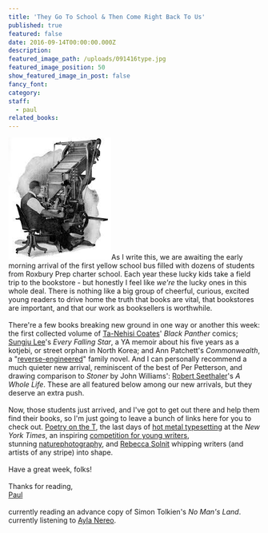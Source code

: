 ```yaml
---
title: 'They Go To School & Then Come Right Back To Us'
published: true
featured: false
date: 2016-09-14T00:00:00.000Z
description:
featured_image_path: /uploads/091416type.jpg
featured_image_position: 50
show_featured_image_in_post: false
fancy_font:
category:
staff:
  - paul
related_books:
---
```



![](/uploads/versions/091416type---x----206-246x---.jpg)As I write this, we are awaiting the early morning arrival of the first yellow school bus filled with dozens of students from Roxbury Prep charter school. Each year these lucky kids take a field trip to the bookstore - but honestly I feel like *we're* the lucky ones in this whole deal. There is nothing like a big group of cheerful, curious, excited young readers to drive home the truth that books are vital, that bookstores are important, and that our work as booksellers is worthwhile.
<br>
<br>There're a few books breaking new ground in one way or another this week: the first collected volume of [Ta-Nehisi Coates](http://www.theatlantic.com/magazine/archive/2016/04/the-return-of-the-black-panther/471516/)' *Black Panther* comics; [Sungju Lee](https://www.kirkusreviews.com/book-reviews/sungju-lee/every-falling-star/)'s *Every Falling Star*, a YA memoir about his five years as a kotjebi, or street orphan in North Korea; and Ann Patchett's *Commonwealth*, a "[reverse-engineered](http://flavorwire.com/589254/reverse-engineering-the-family-novel-patchetts-commonwealth)" family novel. And I can personally recommend a much quieter new arrival, reminiscent of the best of Per Petterson, and drawing comparison to *Stoner* by John Williams': [Robert Seethaler](http://www.irishtimes.com/culture/books/a-whole-life-by-robert-seethaler-one-man-endures-one-day-at-a-time-1.2394527)'s *A Whole Life*. These are all featured below among our new arrivals, but they deserve an extra push.
<br>
<br>Now, those students just arrived, and I've got to get out there and help them find their books, so I'm just going to leave a bunch of links here for you to check out. [Poetry on the T](http://www.masspoetry.org/poetryonthet), the last days of [hot metal typesetting](http://www.thisiscolossal.com/2016/09/a-fascinating-film-about-the-last-day-of-hot-metal-typesetting-at-the-new-york-times/) at the *New York Times*, an inspiring [competition for young writers](http://learn.hmhco.com/hmhsparkamind), stunning [nature](__notset__)[photography](https://www.bwpawards.org/), and [Rebecca Solnit](http://lithub.com/how-to-be-a-writer-10-tips-from-rebecca-solnit/) whipping writers (and artists of any stripe) into shape.
<br>
<br>Have a great week, folks!
<br>
<br>Thanks for reading,
<br>[Paul](http://www.ptpainter.com/)
<br>
<br>currently reading an advance copy of Simon Tolkien's *No Man's Land*.
<br>currently listening to [Ayla Nereo](http://aylanereo.bandcamp.com/track/waves).